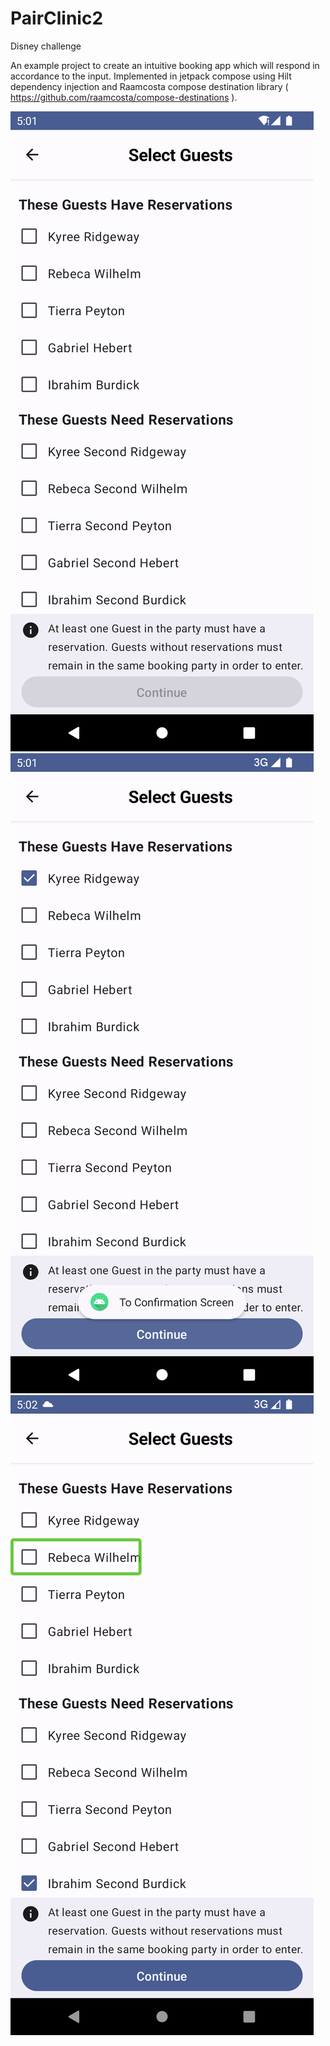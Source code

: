 # PairClinic2
 Disney challenge
 
 An example project to create an intuitive booking app which will respond in accordance to the input.
 Implemented in jetpack compose using Hilt dependency injection and Raamcosta compose destination library ( https://github.com/raamcosta/compose-destinations ).
 
![](notSeleccted.png)
![](selectedRight.png)
![](talkBackGroupedAndArranged.png)

